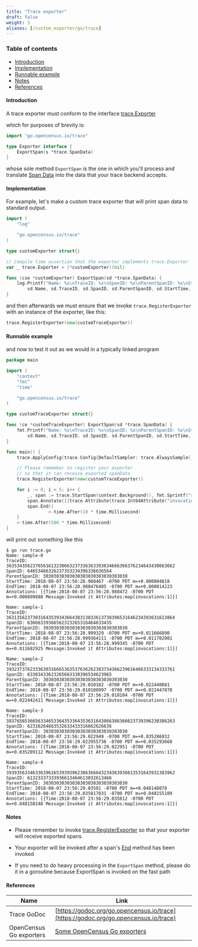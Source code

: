 ```yaml
---
title: "Trace exporter"
draft: false
weight: 3
aliases: [/custom_exporter/go/trace]
---
```


### Table of contents
- [Introduction](#introduction)
- [Implementation](#implementation)
- [Runnable example](#runnable-example)
- [Notes](#notes)
- [References](#references)

#### Introduction
A trace exporter must conform to the interface [trace.Exporter](https://godoc.org/go.opencensus.io/trace#Exporter)

which for purposes of brevity is:

```go
import "go.opencensus.io/trace"

type Exporter interface {
    ExportSpan(s *trace.SpanData)
}
```

whose sole method `ExportSpan` is the one in which you'll process and translate [Span Data](https://godoc.org/go.opencensus.io/trace#SpanData) into the data that your trace backend accepts.

#### Implementation

For example, let's make a custom trace exporter that will print span data to standard output.

```go
import (
	"log"

	"go.opencensus.io/trace"
)

type customExporter struct{}

// Compile time assertion that the exporter implements trace.Exporter
var _ trace.Exporter = (*customExporter)(nil)

func (cse *customExporter) ExportSpan(sd *trace.SpanData) {
	log.Printf("Name: %s\nTraceID: %x\nSpanID: %x\nParentSpanID: %x\nStartTime: %s\nEndTime: %s\nAnnotations: %+v\n",
		sd.Name, sd.TraceID, sd.SpanID, sd.ParentSpanID, sd.StartTime, sd.EndTime, sd.Annotations)
}
```

and then afterwards we must ensure that we invoke `trace.RegisterExporter` with an instance of the exporter, like this:

```go
trace.RegisterExporter(new(customTraceExporter))
```

#### Runnable example
and now to test it out as we would in a typically linked program

```go
package main

import (
	"context"
	"fmt"
	"time"

	"go.opencensus.io/trace"
)

type customTraceExporter struct{}

func (ce *customTraceExporter) ExportSpan(sd *trace.SpanData) {
	fmt.Printf("Name: %s\nTraceID: %x\nSpanID: %x\nParentSpanID: %x\nStartTime: %s\nEndTime: %s\nAnnotations: %+v\n\n",
		sd.Name, sd.TraceID, sd.SpanID, sd.ParentSpanID, sd.StartTime, sd.EndTime, sd.Annotations)
}

func main() {
	trace.ApplyConfig(trace.Config{DefaultSampler: trace.AlwaysSample()})

	// Please remember to register your exporter
	// so that it can receive exported spanData.
	trace.RegisterExporter(new(customTraceExporter))

	for i := 0; i < 5; i++ {
		_, span := trace.StartSpan(context.Background(), fmt.Sprintf("sample-%d", i))
		span.Annotate([]trace.Attribute{trace.Int64Attribute("invocations", 1)}, "Invoked it")
		span.End()
                <-time.After(10 * time.Millisecond)
	}
	<-time.After(500 * time.Millisecond)
}
```

will print out something like this

```shell
$ go run trace.go
Name: sample-0
TraceID: 3635343562376561613230663237336363393634666366376234643430663662
SpanID: 64653466326237353234396336636564
ParentSpanID: 30303030303030303030303030303030
StartTime: 2018-08-07 23:56:28.988467 -0700 PDT m=+0.000804818
EndTime: 2018-08-07 23:56:28.988476405 -0700 PDT m=+0.000814223
Annotations: [{Time:2018-08-07 23:56:28.988472 -0700 PDT m=+0.000809888 Message:Invoked it Attributes:map[invocations:1]}]

Name: sample-1
TraceID: 3631356237303164353934366438313833613738396531646234393631613864
SpanID: 63666339366562323265316464633435
ParentSpanID: 30303030303030303030303030303030
StartTime: 2018-08-07 23:56:28.999329 -0700 PDT m=+0.011666890
EndTime: 2018-08-07 23:56:28.999364111 -0700 PDT m=+0.011702001
Annotations: [{Time:2018-08-07 23:56:28.999345 -0700 PDT m=+0.011682925 Message:Invoked it Attributes:map[invocations:1]}]

Name: sample-2
TraceID: 3932373762333630316665363537636262383734366239616466333134333761
SpanID: 63303433623265663338396534623965
ParentSpanID: 30303030303030303030303030303030
StartTime: 2018-08-07 23:56:29.010102 -0700 PDT m=+0.022440081
EndTime: 2018-08-07 23:56:29.010108997 -0700 PDT m=+0.022447078
Annotations: [{Time:2018-08-07 23:56:29.010104 -0700 PDT m=+0.022442411 Message:Invoked it Attributes:map[invocations:1]}]

Name: sample-3
TraceID: 3837656536656334653364353364353631643866386366623739396230386263
SpanID: 62316264663532633433316662626636
ParentSpanID: 30303030303030303030303030303030
StartTime: 2018-08-07 23:56:29.022949 -0700 PDT m=+0.035286932
EndTime: 2018-08-07 23:56:29.022955736 -0700 PDT m=+0.035293668
Annotations: [{Time:2018-08-07 23:56:29.022951 -0700 PDT m=+0.035289112 Message:Invoked it Attributes:map[invocations:1]}]

Name: sample-4
TraceID: 3939356334633639616539393962386366643234363936613531643931383962
SpanID: 61323337333936613464613032613466
ParentSpanID: 30303030303030303030303030303030
StartTime: 2018-08-07 23:56:29.03581 -0700 PDT m=+0.048148078
EndTime: 2018-08-07 23:56:29.035817031 -0700 PDT m=+0.048155109
Annotations: [{Time:2018-08-07 23:56:29.035812 -0700 PDT m=+0.048150248 Message:Invoked it Attributes:map[invocations:1]}]
```

#### Notes

* Please remember to invoke [trace.RegisterExporter](https://godoc.org/go.opencensus.io/trace#RegisterExporter) so that your exporter
will receive exported spans.

* Your exporter will be invoked after a span's [End](https://godoc.org/go.opencensus.io/trace#Span.End) method has been invoked
* If you need to do heavy processing in the `ExportSpan` method, please do it in a goroutine because ExportSpan is invoked
on the fast path

#### References

Name|Link
---|---
Trace GoDoc|[https://godoc.org/go.opencensus.io/trace](https://godoc.org/go.opencensus.io/trace)
OpenCensus Go exporters|[Some OpenCensus Go exporters](/supported-exporters/go/)
